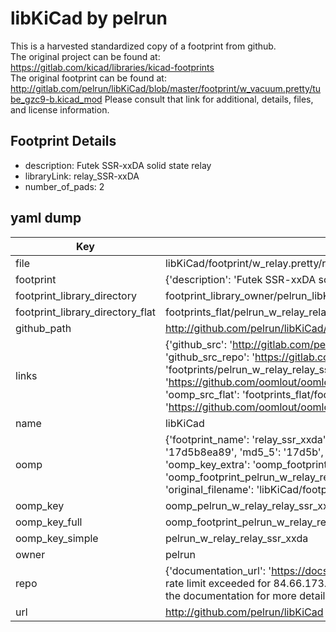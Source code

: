 # libKiCad by pelrun  
This is a harvested standardized copy of a footprint from github.  
The original project can be found at:  
https://gitlab.com/kicad/libraries/kicad-footprints  
The original footprint can be found at:
http://gitlab.com/pelrun/libKiCad/blob/master/footprint/w_vacuum.pretty/tube_gzc9-b.kicad_mod
Please consult that link for additional, details, files, and license information.  
## Footprint Details
* description: Futek SSR-xxDA solid state relay  
* libraryLink: relay_SSR-xxDA  
* number_of_pads: 2  
## yaml dump  
| Key | Value |  
| --- | --- |  
| file | libKiCad/footprint/w_relay.pretty/relay_SSR-xxDA.kicad_mod |  
| footprint | {'description': 'Futek SSR-xxDA solid state relay', 'libraryLink': 'relay_SSR-xxDA', 'number_of_pads': 2} |  
| footprint_library_directory | footprint_library_owner/pelrun_libKiCad |  
| footprint_library_directory_flat | footprints_flat/pelrun_w_relay_relay_ssr_xxda/working |  
| github_path | http://github.com/pelrun/libKiCad/blob/master/footprint/w_relay.pretty/relay_SSR-xxDA.kicad_mod |  
| links | {'github_src': 'http://gitlab.com/pelrun/libKiCad/blob/master/footprint/w_vacuum.pretty/tube_gzc9-b.kicad_mod', 'github_src_repo': 'https://gitlab.com/kicad/libraries/kicad-footprints', 'oomp_bot': 'footprints/pelrun_w_relay_relay_ssr_xxda/working', 'oomp_bot_github': 'https://github.com/oomlout/oomlout_oomp_footprint_bot/tree/main/footprints/pelrun_w_relay_relay_ssr_xxda/working', 'oomp_src_flat': 'footprints_flat/footprints_flat/pelrun_w_relay_relay_ssr_xxda/working', 'oomp_src_flat_github': 'https://github.com/oomlout/oomlout_oomp_footprint_src/tree/main/footprints_flat/pelrun_w_relay_relay_ssr_xxda/working'} |  
| name | libKiCad |  
| oomp | {'footprint_name': 'relay_ssr_xxda', 'library_name': 'w_relay', 'md5': '17d5b8ea89b2c2fdf7b887f42bda9bd6', 'md5_10': '17d5b8ea89', 'md5_5': '17d5b', 'md5_6': '17d5b8', 'oomp_key': 'oomp_pelrun_w_relay_relay_ssr_xxda', 'oomp_key_extra': 'oomp_footprint_pelrun_w_relay_relay_ssr_xxda', 'oomp_key_full': 'oomp_footprint_pelrun_w_relay_relay_ssr_xxda_17d5b8', 'oomp_key_simple': 'pelrun_w_relay_relay_ssr_xxda', 'original_filename': 'libKiCad/footprint/w_relay.pretty/relay_SSR-xxDA.kicad_mod', 'owner_name': 'pelrun'} |  
| oomp_key | oomp_pelrun_w_relay_relay_ssr_xxda |  
| oomp_key_full | oomp_footprint_pelrun_w_relay_relay_ssr_xxda |  
| oomp_key_simple | pelrun_w_relay_relay_ssr_xxda |  
| owner | pelrun |  
| repo | {'documentation_url': 'https://docs.github.com/rest/overview/resources-in-the-rest-api#rate-limiting', 'message': "API rate limit exceeded for 84.66.173.59. (But here's the good news: Authenticated requests get a higher rate limit. Check out the documentation for more details.)"} |  
| url | http://github.com/pelrun/libKiCad |  

